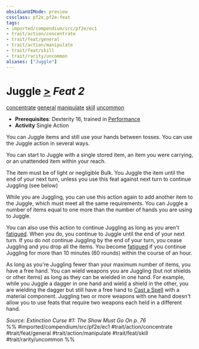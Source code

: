 ```yaml
---
obsidianUIMode: preview
cssclass: pf2e,pf2e-feat
tags:
- imported/compendium/src/pf2e/ec1
- trait/action/concentrate
- trait/feat/general
- trait/action/manipulate
- trait/feat/skill
- trait/rarity/uncommon
aliases: ["Juggle"]
---
```

# Juggle  [>](chapter-9-playing-the-game.md#Actions "Single Action") *Feat 2*  
[concentrate](concentrate.md)  [general](general.md)  [manipulate](manipulate.md)  [skill](skill.md)  [uncommon](uncommon.md)  

- **Prerequisites**: Dexterity 16, trained in [Performance](../skills.md#Performance)
- **Activity** Single Action

You can Juggle items and still use your hands between tosses. You can use the Juggle action in several ways.

You can start to Juggle with a single stored item, an item you were carrying, or an unattended item within your reach.

The item must be of light or negligible Bulk. You Juggle the item until the end of your next turn, unless you use this feat against next turn to continue Juggling (see below)

While you are Juggling, you can use this action again to add another item to the Juggle, which must meet all the same requirements. You can Juggle a number of items equal to one more than the number of hands you are using to Juggle.

You can also use this action to continue Juggling as long as you aren't [fatigued](conditions.md#Fatigued). When you do, you continue to Juggle until the end of your next turn. If you do not continue Juggling by the end of your turn, you cease Juggling and you drop all the items. You become [fatigued](conditions.md#Fatigued) if you continue Juggling for more than 10 minutes (60 rounds) within the course of an hour.

As long as you're Juggling fewer than your maximum number of items, you have a free hand. You can wield weapons you are Juggling (but not shields or other items) as long as they can be wielded in one hand. For example, while you Juggle a dagger in one hand and wield a shield in the other, you are wielding the dagger but still have a free hand to [Cast a Spell](cast-a-spell.md) with a material component. Juggling two or more weapons with one hand doesn't allow you to use feats that require two weapons each held in a different hand.

*Source: Extinction Curse #1: The Show Must Go On p. 76*  
%% #imported/compendium/src/pf2e/ec1 #trait/action/concentrate #trait/feat/general #trait/action/manipulate #trait/feat/skill #trait/rarity/uncommon %%